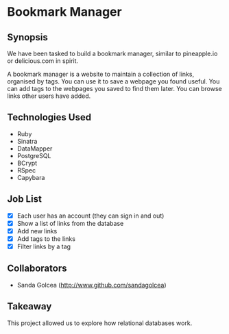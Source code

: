 Bookmark Manager
=======================

## Synopsis

We have been tasked to build a bookmark manager, similar to pineapple.io or delicious.com in spirit.

A bookmark manager is a website to maintain a collection of links, organised by tags. You can use it to save a webpage you found useful. You can add tags to the webpages you saved to find them later. You can browse links other users have added.

## Technologies Used

- Ruby
- Sinatra
- DataMapper
- PostgreSQL
- BCrypt
- RSpec
- Capybara

## Job List

- [x] Each user has an account (they can sign in and out)
- [x] Show a list of links from the database
- [x] Add new links
- [x] Add tags to the links
- [x] Filter links by a tag

## Collaborators

- Sanda Golcea (http://www.github.com/sandagolcea)

## Takeaway

This project allowed us to explore how relational databases work.